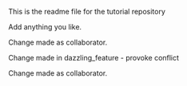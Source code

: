 This is the readme file for the tutorial repository

Add anything you like.

Change made as collaborator.

Change made in dazzling_feature - provoke conflict

Change made as collaborator.
